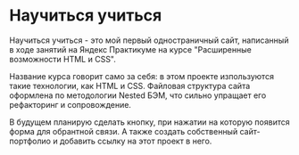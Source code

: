 # Научиться учиться 

Научиться учиться - это мой первый одностраничный сайт, написанный
в ходе занятий на Яндекс Практикуме на курсе "Расширенные возможности HTML и CSS".

Название курса говорит само за себя: в этом проекте изпользуются такие технологии, как HTML и CSS.
Файловая структура сайта оформлена по методологии Nested БЭМ, что сильно упращает его рефакторинг и сопровождение.

В будущем планирую сделать кнопку, при нажатии на которую появится форма для обрантной связи.
А также создать собственный сайт-портфолио и добавить ссылку на этот проект в него.
